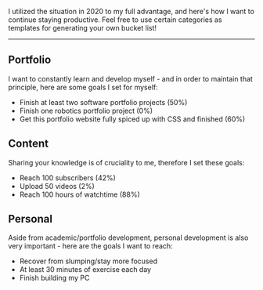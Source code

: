 I utilized the situation in 2020 to my full advantage, and here's how I want to continue staying productive. Feel free to use certain categories as templates for generating your own bucket list!

---

## Portfolio
I want to constantly learn and develop myself - and in order to maintain that principle, here are some goals I set for myself:
- Finish at least two software portfolio projects (50%)
- Finish one robotics portfolio project (0%)
- Get this portfolio website fully spiced up with CSS and finished (60%)

## Content
Sharing your knowledge is of cruciality to me, therefore I set these goals:
- Reach 100 subscribers (42%)
- Upload 50 videos (2%)
- Reach 100 hours of watchtime (88%)

## Personal
Aside from academic/portfolio development, personal development is also very important - here are the goals I want to reach:
- Recover from slumping/stay more focused
- At least 30 minutes of exercise each day
- Finish building my PC
